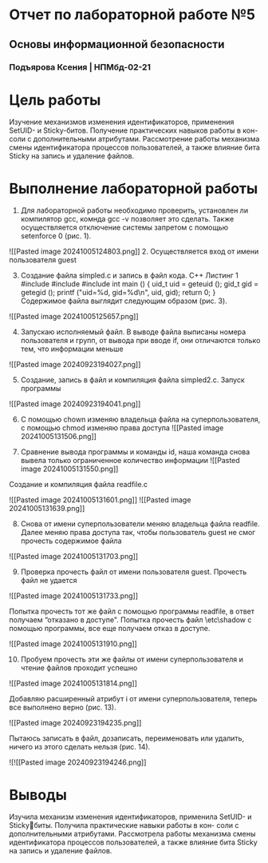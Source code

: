 # Отчет по лабораторной работе №5
## Основы информационной безопасности
### Подъярова Ксения | НПМбд-02-21
# Цель работы

Изучение механизмов изменения идентификаторов, применения SetUID- и Sticky-битов. Получение практических навыков работы в кон- соли с дополнительными атрибутами. Рассмотрение работы механизма смены идентификатора процессов пользователей, а также влияние бита Sticky на запись и удаление файлов.


# Выполнение лабораторной работы

1. Для лабораторной работы необходимо проверить, установлен ли компилятор gcc, комнда gcc -v позволяет это сделать. Также осуществляется отключение системы запретом с помощью setenforce 0 (рис. 1).

![[Pasted image 20241005124803.png]]
2. Осуществляется вход от имени пользователя guest

3. Создание файла simpled.c и запись в файл кода. C++ Листинг 1 #include #include #include int main () { uid_t uid = geteuid (); gid_t gid = getegid (); printf ("uid=%d, gid=%d\n", uid, gid); return 0; } Cодержимое файла выглядит следующим образом (рис. 3).

![[Pasted image 20241005125657.png]]

4. Запускаю исполняемый файл. В выводе файла выписаны номера пользователя и групп, от вывода при вводе if, они отличаются только тем, что информации меньше

![[Pasted image 20240923194027.png]]

5. Создание, запись в файл и компиляция файла simpled2.c. Запуск программы 

![[Pasted image 20240923194041.png]]

6. С помощью chown изменяю владельца файла на суперпользователя, с помощью chmod изменяю права доступа
![[Pasted image 20241005131506.png]]

7. Сравнение вывода программы и команды id, наша команда снова вывела только ограниченное количество информации
![[Pasted image 20241005131550.png]]

Создание и компиляция файла readfile.c

![[Pasted image 20241005131601.png]]
![[Pasted image 20241005131639.png]]

8. Снова от имени суперпользователи меняю владельца файла readfile. Далее меняю права доступа так, чтобы пользователь guest не смог прочесть содержимое файла

![[Pasted image 20241005131703.png]]

9. Проверка прочесть файл от имени пользователя guest. Прочесть файл не удается

![[Pasted image 20241005131733.png]]

Попытка прочесть тот же файл с помощью программы readfile, в ответ получаем “отказано в доступе". Попытка прочесть файл \etc\shadow с помощью программы, все еще получаем отказ в доступе.

![[Pasted image 20241005131910.png]]

10. Пробуем прочесть эти же файлы от имени суперпользователя и чтение файлов проходит успешно

![[Pasted image 20241005131814.png]]

Добавляю расширенный атрибут i от имени суперпользователя, теперь все выполнено верно (рис. 13).

![[Pasted image 20240923194235.png]]

Пытаюсь записать в файл, дозаписать, переименовать или удалить, ничего из этого сделать нельзя (рис. 14).

![![[Pasted image 20240923194246.png]]


# Выводы

Изучила механизм изменения идентификаторов, применила SetUID- и Stickyбиты. Получила практические навыки работы в кон- соли с дополнительными атрибутами. Рассмотрела работы механизма смены идентификатора процессов пользователей, а также влияние бита Sticky на запись и удаление файлов.

